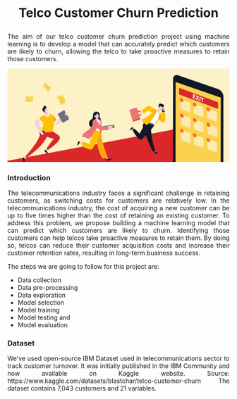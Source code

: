 # <p align="center">Telco Customer Churn Prediction</p>


<p align="justify"> 
The aim of our telco customer churn prediction project using machine learning is to develop a model that can accurately predict which customers are likely to churn, allowing the telco to take proactive measures to retain those customers.
</p>

![image](Images/image.png)

### Introduction

<p align="justify"> 
The telecommunications industry faces a significant challenge in retaining customers, as switching costs for customers are relatively low. In the telecommunications industry, the cost of acquiring a new customer can be up to five times higher than the cost of retaining an existing customer. To address this problem, we propose building a machine learning model that can predict which customers are likely to churn. Identifying those customers can help telcos take proactive measures to retain them.  By doing so, telcos can reduce their customer acquisition costs and increase their customer retention rates, resulting in long-term business success.

  The steps we are going to follow for this project are:
- Data collection
- Data pre-processing
- Data exploration
- Model selection
- Model training
- Model testing and 
- Model evaluation

</p>

### Dataset
<p align="justify"> 
We've used open-source IBM Dataset used in telecommunications sector to track customer turnover. It was initially published in the IBM Community and now available on Kaggle website. Source:  https://www.kaggle.com/datasets/blastchar/telco-customer-churn
The dataset contains 7,043 customers and 21 variables. 

</p>
